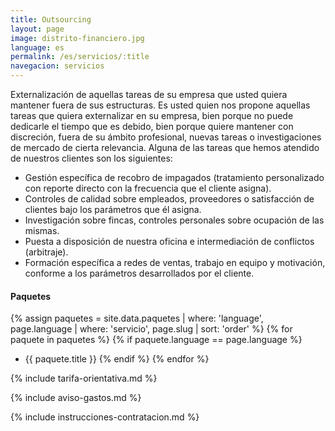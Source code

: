 ```yaml
---
title: Outsourcing
layout: page
image: distrito-financiero.jpg
language: es
permalink: /es/servicios/:title
navegacion: servicios
---
```


Externalización de aquellas tareas de su empresa que usted quiera mantener fuera de sus estructuras. Es usted quien nos propone aquellas tareas que quiera externalizar en su empresa, bien porque no puede dedicarle el tiempo que es debido, bien porque quiere mantener con discreción, fuera de su ámbito profesional, nuevas tareas o investigaciones de mercado de cierta relevancia. Alguna de las tareas que hemos atendido de nuestros clientes son los siguientes:

- Gestión específica de recobro de impagados (tratamiento personalizado con reporte directo con la frecuencia que el cliente asigna).
- Controles de calidad sobre empleados, proveedores o satisfacción de clientes bajo los parámetros que él asigna.
- Investigación sobre fincas, controles personales sobre ocupación de las mismas.
- Puesta a disposición de nuestra oficina e intermediación de conflictos (arbitraje).
- Formación específica a redes de ventas, trabajo en equipo y motivación, conforme a los parámetros desarrollados por el cliente.

#### Paquetes
{% assign paquetes = site.data.paquetes | where: 'language', page.language | where: 'servicio', page.slug | sort: 'order' %}
{% for paquete in paquetes %}
  {% if paquete.language == page.language %}
  - {{ paquete.title }}
  {% endif %}
{% endfor %}

{% include tarifa-orientativa.md %}

{% include aviso-gastos.md %}

{% include instrucciones-contratacion.md %}
